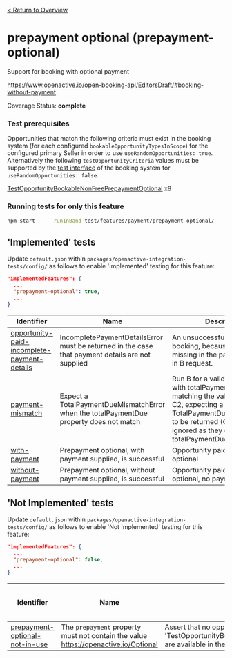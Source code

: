 [< Return to Overview](../../README.md)
# prepayment optional (prepayment-optional)

Support for booking with optional payment


https://www.openactive.io/open-booking-api/EditorsDraft/#booking-without-payment

Coverage Status: **complete**
### Test prerequisites
Opportunities that match the following criteria must exist in the booking system (for each configured `bookableOpportunityTypesInScope`) for the configured primary Seller in order to use `useRandomOpportunities: true`. Alternatively the following `testOpportunityCriteria` values must be supported by the [test interface](https://openactive.io/test-interface/) of the booking system for `useRandomOpportunities: false`.

[TestOpportunityBookableNonFreePrepaymentOptional](https://openactive.io/test-interface#TestOpportunityBookableNonFreePrepaymentOptional) x8


### Running tests for only this feature

```bash
npm start -- --runInBand test/features/payment/prepayment-optional/
```



## 'Implemented' tests

Update `default.json` within `packages/openactive-integration-tests/config/` as follows to enable 'Implemented' testing for this feature:

```json
"implementedFeatures": {
  ...
  "prepayment-optional": true,
  ...
}
```

| Identifier | Name | Description | Prerequisites per Opportunity Type |
|------------|------|-------------|---------------|
| [opportunity-paid-incomplete-payment-details](./implemented/opportunity-paid-incomplete-payment-details-test.js) | IncompletePaymentDetailsError must be returned in the case that payment details are not supplied | An unsuccessful end to end booking, because identifier is missing in the payment property in B request. | [TestOpportunityBookableNonFreePrepaymentOptional](https://openactive.io/test-interface#TestOpportunityBookableNonFreePrepaymentOptional) x2 |
| [payment-mismatch](./implemented/payment-mismatch-test.js) | Expect a TotalPaymentDueMismatchError when the totalPaymentDue property does not match | Run B for a valid opportunity, with totalPaymentDue not matching the value returned by C2, expecting a TotalPaymentDueMismatchError to be returned (C1 and C2 ignored as they do not have totalPaymentDue) | [TestOpportunityBookableNonFreePrepaymentOptional](https://openactive.io/test-interface#TestOpportunityBookableNonFreePrepaymentOptional) x2 |
| [with-payment](./implemented/with-payment-test.js) | Prepayment optional, with payment supplied, is successful | Opportunity paid, prepayment optional | [TestOpportunityBookableNonFreePrepaymentOptional](https://openactive.io/test-interface#TestOpportunityBookableNonFreePrepaymentOptional) x2 |
| [without-payment](./implemented/without-payment-test.js) | Prepayment optional, without payment supplied, is successful | Opportunity paid, prepayment optional, no payment (error) | [TestOpportunityBookableNonFreePrepaymentOptional](https://openactive.io/test-interface#TestOpportunityBookableNonFreePrepaymentOptional) x2 |



## 'Not Implemented' tests


Update `default.json` within `packages/openactive-integration-tests/config/` as follows to enable 'Not Implemented' testing for this feature:

```json
"implementedFeatures": {
  ...
  "prepayment-optional": false,
  ...
}
```

| Identifier | Name | Description | Prerequisites per Opportunity Type |
|------------|------|-------------|---------------|
| [prepayment-optional-not-in-use](./not-implemented/prepayment-optional-not-in-use-test.js) | The `prepayment` property must not contain the value https://openactive.io/Optional | Assert that no opportunities that match criteria 'TestOpportunityBookableNonFreePrepaymentOptional' are available in the opportunity feeds. |  |

